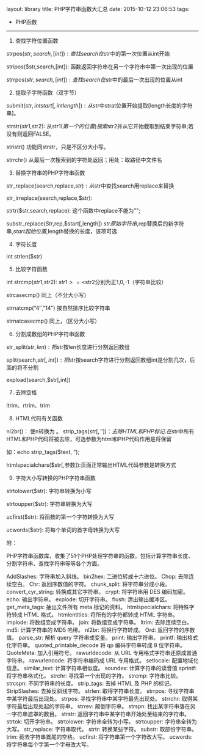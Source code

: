 layout: library
title: PHP字符串函数大汇总
date: 2015-10-12 23:06:53
tags:
- PHP函数
---
1. 查找字符位置函数

strpos($str,search,[int]):   查找search在$str中的第一次位置从int开始

stripos($str,search,[int]):  函数返回字符串在另一个字符串中第一次出现的位置

strrpos($str,search,[int]):  查找search在$str中的最后一次出现的位置从int

2. 提取子字符函数（双字节）

submit($str,int start[,int length]):  从$str中strat位置开始提取[length长度的字符串]。

strstr($str1,$str2):   从$str1(第一个的位置)搜索$str2并从它开始截取到结束字符串;若没有则返回FALSE。

stristr()    功能同strstr，只是不区分大小写。

strrchr()    从最后一次搜索到的字符处返回；用处：取路径中文件名

3. 替换字符串的PHP字符串函数

str_replace(search,replace,$str):    从$str中查找search用replace来替换

str_irreplace(search,replace,$str):

strtr($str,search,replace):   这个函数中replace不能为”";

substr_replace($Str,$rep,$start[,length])  $str原始字符串,$rep替换后的新字符串,$start起始位置,$length替换的长度，该项可选

4. 字符长度

int strlen($str)

5. 比较字符函数

int strcmp($str1,$str2):     $str1>=<$str2分别为正1,0,-1（字符串比较）

strcasecmp()         同上（不分大小写）

strnatcmp(“4″,”14″)     按自然排序比较字符串

strnatcasecmp()       同上，（区分大小写）

6. 分割成数组的PHP字符串函数

str_split($str,len):      把$str按len长度进行分割返回数组

split(search,$str[,int]):     把$str按search字符进行分割返回数组int是分割几次，后面的将不分割

expload(search,$str[,int])

7. 去除空格

ltrim、rtrim、trim

8. HTML代码有关函数

nl2br()：     使n转换为
。
strip_tags($str[,''])：    去除HTML和PHP标记.在$str中所有HTML和PHP代码将被去除，可选参数为html和PHP代码作用是将保留

如：echo strip_tags($text, ”);

htmlspecialchars($str[,参数]):页面正常输出HTML代码参数是转换方式

9. 字符大小写转换的PHP字符串函数

strtolower($str):    字符串转换为小写

strtoupper($str):     字符串转换为大写

ucfirst($str):    将函数的第一个字符转换为大写

ucwords($str):    将每个单词的首字母转换为大写

附：

PHP字符串函数库，收集了51个PHP处理字符串的函数。包括计算字符串长度、分割字符串、查找字符串等等各个方面。

AddSlashes:                 字符串加入斜线。
bin2hex:                    二进位转成十六进位。
Chop:                       去除连续空白。
Chr:                        返回序数值的字符。
chunk_split:                将字符串分成小段。
convert_cyr_string:         转换成其它字符串。
crypt:                      将字符串用 DES 编码加密。
echo:                       输出字符串。
explode:                    切开字符串。
flush:                      清出输出缓冲区。
get_meta_tags:              抽出文件所有 meta 标记的资料。
htmlspecialchars:           将特殊字符转成 HTML 格式。
htmlentities:               将所有的字符都转成 HTML 字符串。
implode:                    将数组变成字符串。
join:                       将数组变成字符串。
ltrim:                      去除连续空白。
md5:                        计算字符串的 MD5 哈稀。
nl2br:                      将换行字符转成。
Ord:                        返回字符的序数值。
parse_str:                  解析 query 字符串成变量。
print:                      输出字符串。
printf:                     输出格式化字符串。
quoted_printable_decode     将 qp 编码字符串转成 8 位字符串。
QuoteMeta:                  加入引用符号。
rawurldecode:               从 URL 专用格式字符串还原成普通字符串。
rawurlencode:               将字符串编码成 URL 专用格式。
setlocale:                  配置地域化信息。
similar_text:               计算字符串相似度。
soundex:                    计算字符串的读音值
sprintf:                    将字符串格式化。
strchr:                     寻找第一个出现的字符。
strcmp:                     字符串比较。
strcspn:                    不同字符串的长度。
strip_tags:                 去掉 HTML 及 PHP 的标记。
StripSlashes:               去掉反斜线字符。
strlen:                     取得字符串长度。
strrpos:                    寻找字符串中某字符最后出现处。
strpos:                     寻找字符串中某字符最先出现处。
strrchr:                    取得某字符最后出现处起的字符串。
strrev:                     颠倒字符串。
strspn:                     找出某字符串落在另一字符串遮罩的数目。
strstr:                     返回字符串中某字符串开始处至结束的字符串。
strtok:                     切开字符串。
strtolower:                 字符串全转为小写。
strtoupper:                 字符串全转为大写。
str_replace:                字符串取代。
strtr:                      转换某些字符。
substr:                     取部份字符串。
trim:                       截去字符串首尾的空格。
ucfirst:                    将字符串第一个字符改大写。
ucwords:                    将字符串每个字第一个字母改大写。